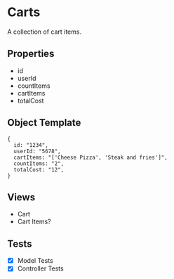 # Carts
A collection of cart items.

## Properties
- id
- userId
- countItems
- cartItems
- totalCost

## Object Template
```
{
  id: "1234",
  userId: "5678",
  cartItems: "['Cheese Pizza', 'Steak and fries']",
  countItems: "2",
  totalCost: "12",
}
```

## Views
- Cart
- Cart Items?

## Tests
- [x] Model Tests
- [x] Controller Tests